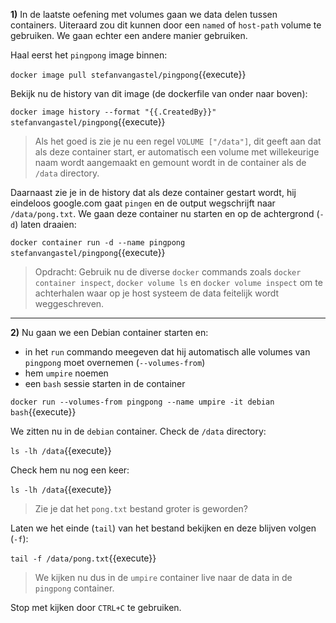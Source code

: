 **1)** In de laatste oefening met volumes gaan we data delen tussen containers. Uiteraard zou dit kunnen door een `named` of `host-path` volume te gebruiken. We gaan echter een andere manier gebruiken.

Haal eerst het `pingpong` image binnen:

`docker image pull stefanvangastel/pingpong`{{execute}}

Bekijk nu de history van dit image (de dockerfile van onder naar boven):

`docker image history --format "{{.CreatedBy}}" stefanvangastel/pingpong`{{execute}}

> Als het goed is zie je nu een regel `VOLUME ["/data"]`, dit geeft aan dat als deze container start, er automatisch een volume met willekeurige naam wordt aangemaakt en gemount wordt in de container als de `/data` directory. 

Daarnaast zie je in de history dat als deze container gestart wordt, hij eindeloos google.com gaat `pingen` en de output wegschrijft naar `/data/pong.txt`. We gaan deze container nu starten en op de achtergrond (`-d`) laten draaien:

```docker container run -d --name pingpong stefanvangastel/pingpong```{{execute}}

> Opdracht: Gebruik nu de diverse `docker` commands zoals `docker container inspect`, `docker volume ls` en `docker volume inspect` om te achterhalen waar op je host systeem de data feitelijk wordt weggeschreven.
---

**2)** Nu gaan we een Debian container starten en:
* in het `run` commando meegeven dat hij automatisch alle volumes van `pingpong` moet overnemen (`--volumes-from`)
* hem `umpire` noemen
* een `bash` sessie starten in de container

```docker run --volumes-from pingpong --name umpire -it debian bash```{{execute}}

We zitten nu in de `debian` container. Check de `/data` directory:

`ls -lh /data`{{execute}}

Check hem nu nog een keer:

`ls -lh /data`{{execute}}

> Zie je dat het `pong.txt` bestand groter is geworden?

Laten we het einde (`tail`) van het bestand bekijken en deze blijven volgen (`-f`):

`tail -f /data/pong.txt`{{execute}}

> We kijken nu dus in de `umpire` container live naar de data in de `pingpong` container. 

Stop met kijken door `CTRL+C` te gebruiken.